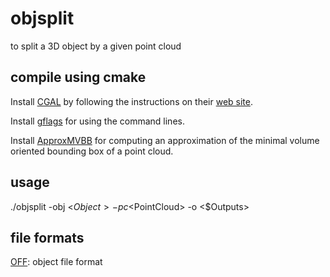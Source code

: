 # objsplit
to split a 3D object by a given point cloud

## compile using cmake

Install [CGAL][] by following the instructions on their [web site][CGAL].

Install [gflags][] for using the command lines.

Install [ApproxMVBB][] for computing an approximation of the minimal volume oriented bounding box of a point cloud.

## usage

./objsplit -obj <$Object> -pc <$PointCloud> -o <$Outputs>

## file formats

[OFF][]: object file format

[CGAL]: http://www.cgal.org
[gflags]: https://github.com/gflags/gflags
[OFF]: http://www.geomview.org/docs/html/OFF.html#OFF
[ApproxMVBB]: http://gabyx.github.io/ApproxMVBB
